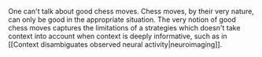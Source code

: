 ---
---

One can't talk about good chess moves. Chess moves, by their very nature, can only be good in the appropriate situation. The very notion of good chess moves captures the limitations of a strategies which doesn't take context into account when context is deeply informative, such as in [[Context disambiguates observed neural activity|neuroimaging]].